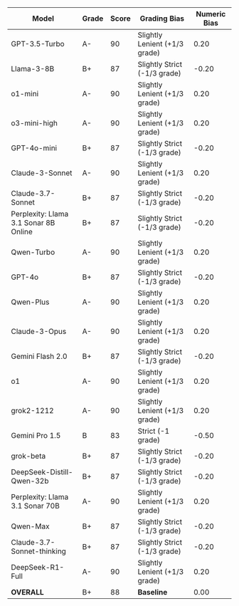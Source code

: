 | Model | Grade | Score | Grading Bias | Numeric Bias |
|------|-------|-------|-------------|-------------|
| GPT-3.5-Turbo | A- | 90 | Slightly Lenient (+1/3 grade) | 0.20 |
| Llama-3-8B | B+ | 87 | Slightly Strict (-1/3 grade) | -0.20 |
| o1-mini | A- | 90 | Slightly Lenient (+1/3 grade) | 0.20 |
| o3-mini-high | A- | 90 | Slightly Lenient (+1/3 grade) | 0.20 |
| GPT-4o-mini | B+ | 87 | Slightly Strict (-1/3 grade) | -0.20 |
| Claude-3-Sonnet | A- | 90 | Slightly Lenient (+1/3 grade) | 0.20 |
| Claude-3.7-Sonnet | B+ | 87 | Slightly Strict (-1/3 grade) | -0.20 |
| Perplexity: Llama 3.1 Sonar 8B Online | B+ | 87 | Slightly Strict (-1/3 grade) | -0.20 |
| Qwen-Turbo | A- | 90 | Slightly Lenient (+1/3 grade) | 0.20 |
| GPT-4o | B+ | 87 | Slightly Strict (-1/3 grade) | -0.20 |
| Qwen-Plus | A- | 90 | Slightly Lenient (+1/3 grade) | 0.20 |
| Claude-3-Opus | A- | 90 | Slightly Lenient (+1/3 grade) | 0.20 |
| Gemini Flash 2.0 | B+ | 87 | Slightly Strict (-1/3 grade) | -0.20 |
| o1 | A- | 90 | Slightly Lenient (+1/3 grade) | 0.20 |
| grok2-1212 | A- | 90 | Slightly Lenient (+1/3 grade) | 0.20 |
| Gemini Pro 1.5 | B | 83 | Strict (-1 grade) | -0.50 |
| grok-beta | B+ | 87 | Slightly Strict (-1/3 grade) | -0.20 |
| DeepSeek-Distill-Qwen-32b | B+ | 87 | Slightly Strict (-1/3 grade) | -0.20 |
| Perplexity: Llama 3.1 Sonar 70B | A- | 90 | Slightly Lenient (+1/3 grade) | 0.20 |
| Qwen-Max | B+ | 87 | Slightly Strict (-1/3 grade) | -0.20 |
| Claude-3.7-Sonnet-thinking | B+ | 87 | Slightly Strict (-1/3 grade) | -0.20 |
| DeepSeek-R1-Full | A- | 90 | Slightly Lenient (+1/3 grade) | 0.20 |
| **OVERALL** | B+ | 88 | **Baseline** | 0.00 |